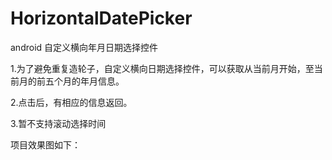 # HorizontalDatePicker
android 自定义横向年月日期选择控件


1.为了避免重复造轮子，自定义横向日期选择控件，可以获取从当前月开始，至当前月的前五个月的年月信息。

2.点击后，有相应的信息返回。

3.暂不支持滚动选择时间

项目效果图如下：
